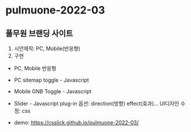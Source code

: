 # pulmuone-2022-03
## 풀무원 브랜딩 사이트
1. 시안제작: PC, Mobile(반응형)
2. 구현
  - PC, Mobile 반응형
  - PC sitemap toggle - Javascript
  - Mobile GNB Toggle - Javascript
  - Slider - Javascript plug-in
      옵션: direction(방향) effect(효과)...
      UI디자인 수정: css


- demo: https://csslick.github.io/pulmuone-2022-03/